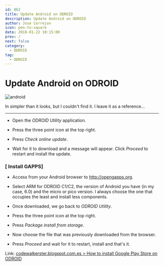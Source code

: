 ```yaml
---
id: 862
title: Update Android on ODROID
description: Update Android on ODROID
author: Jose Cerrejon
icon: pen-to-square
date: 2018-01-22 10:15:00
prev: /
next: false
category:
  - ODROID
tag:
  - ODROID
---
```


# Update Android on ODROID

![android](/images/2017/11/android.png)

In simpler than it looks, but I couldn't find it. I leave it as a reference...

- - -

* Open the *ODROID Utility* application.

* Press the three point icon at the top right.

* Press *Check online update*.

* Wait for it to download and a message will appear. Click *Proceed* to restart and install the update.

### [ Install GAPPS]

* Access from your Android browser to http://opengapps.org.

* Select ARM for ODROID C1/C2, the version of Android you have (in my case, 6.0) and the micro or pico version. I always choose the one that occupies the least and install less components.

* Once downloaded, we go back to *ODROID Utility*.

* Press the three point icon at the top right.

* Press *Package install from storage*.

* Now choose the file that was previously downloaded from the browser.

* Press *Proceed* and wait for it to restart, install and that's it.

Link: [codewalkerster.blogspot.com.es > How to install Google Play Store on ODROID](https://codewalkerster.blogspot.com.es/2016/06/how-to-install-google-play-store-on.html)